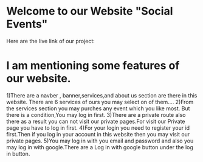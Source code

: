 # Welcome to our Website "Social Events"
Here are the live link of our project:


# I am mentioning some features of our website.

1)There are a navber , banner,services,and about us section are there in this website.
There are 6 services of ours you may select on of them....
2)From the services section you may purches any event which you like most.
But there is a condition,You may log in first.
3)There are a private route also there as a result you can not visit our private pages.For visit our Private page you have to log in first.
4)For your login you need to register your id first.Then if you log in your account in this website then you may visit our private pages.
5)You may log in with you email and password and also you may log in with google.There are a Log in with google button under the log in button.